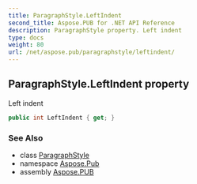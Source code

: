 ```yaml
---
title: ParagraphStyle.LeftIndent
second_title: Aspose.PUB for .NET API Reference
description: ParagraphStyle property. Left indent
type: docs
weight: 80
url: /net/aspose.pub/paragraphstyle/leftindent/
---
```

## ParagraphStyle.LeftIndent property

Left indent

```csharp
public int LeftIndent { get; }
```

### See Also

* class [ParagraphStyle](../)
* namespace [Aspose.Pub](../../paragraphstyle/)
* assembly [Aspose.PUB](../../../)


